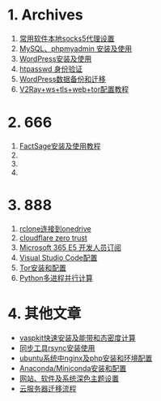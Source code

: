 # 1. Archives

1. [常用软件本地socks5代理设置](001/001.md)
2. [MySQL、phpmyadmin 安装及使用](002/002.md)
3. [WordPress安装及使用](003/003.md) 
4. [htpasswd 身份验证](004/004.md)
5. [WordPress数据备份和迁移](005/005.md)
6. [V2Ray+ws+tls+web+tor配置教程](006/006.md)


# 2. 666

1. [FactSage安装及使用教程](/666/6-001.md)
2. []()
3. []()
4. []()


# 3. 888

1. [rclone连接到onedrive](/888/8-001.md)
2. [cloudflare zero trust](/888/8-002.md)
3. [Microsoft 365 E5 开发人员订阅](/888/8-003.md)
4. [Visual Studio Code配置](/888/8-004.md)
5. [Tor安装和配置](/888/8-005.md)
6. [Python多进程并行计算](/888/8-006.md)




# 4. 其他文章

- [vaspkit快速安装及能带和态密度计算](https://github.com/Yiwei666/13_vasp/wiki/03_vaspkit%E5%BF%AB%E9%80%9F%E5%AE%89%E8%A3%85)
- [同步工具rsync安装使用](https://github.com/Yiwei666/03_Python-PHP/wiki/09_%E5%90%8C%E6%AD%A5%E5%B7%A5%E5%85%B7rsync%E5%AE%89%E8%A3%85%E4%BD%BF%E7%94%A8#1-rsync%E5%AE%89%E8%A3%85%E4%BD%BF%E7%94%A8)
- [ubuntu系统中nginx及php安装和环境配置](https://github.com/Yiwei666/04_-configure-file/blob/main/README.md)
- [Anaconda/Miniconda安装和配置](https://github.com/Yiwei666/03_Python-PHP/wiki/03_Anaconda%E5%AE%89%E8%A3%85%E5%92%8C%E9%85%8D%E7%BD%AE)
- [网站、软件及系统深色主题设置](https://github.com/aweill/02_html/wiki/02_%E7%BD%91%E7%AB%99%E3%80%81%E8%BD%AF%E4%BB%B6%E5%8F%8A%E7%B3%BB%E7%BB%9F%E6%B7%B1%E8%89%B2%E4%B8%BB%E9%A2%98%E8%AE%BE%E7%BD%AE)
- [云服务器迁移流程](https://github.com/Yiwei666/10_private_code/tree/main/03_crontab)

